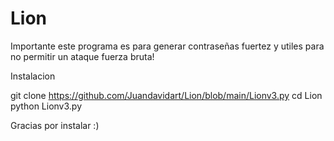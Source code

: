 # Lion 
Importante este programa es para
generar contraseñas fuertez y utiles 
para no permitir un
ataque fuerza bruta!

Instalacion

git clone https://github.com/Juandavidart/Lion/blob/main/Lionv3.py
cd Lion
python Lionv3.py

Gracias por instalar :)
